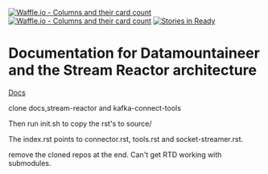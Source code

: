 [![Waffle.io - Columns and their card count](https://badge.waffle.io/ExchangeUnion/Docs.png?columns=all)](https://waffle.io/ExchangeUnion/Docs?utm_source=badge)
[![Waffle.io - Columns and their card count](https://badge.waffle.io/ExchangeUnion/Docs.png?columns=all)](https://waffle.io/ExchangeUnion/Docs?utm_source=badge)
[![Stories in Ready](https://badge.waffle.io/datamountaineer/docs.png?label=ready&title=Ready)](https://waffle.io/datamountaineer/docs)
# Documentation for Datamountaineer and the Stream Reactor architecture

[Docs](http://streamreactor.readthedocs.io/en/latest/)

clone docs,stream-reactor and kafka-connect-tools

Then run init.sh to copy the rst's to source/

The index.rst points to connector.rst, tools.rst and socket-streamer.rst.

remove the cloned repos at the end. Can't get RTD working with submodules.
